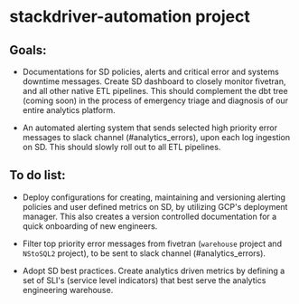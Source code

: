 # stackdriver-automation project

## Goals:

* Documentations for SD policies, alerts and critical error and systems downtime messages. Create SD dashboard to closely monitor fivetran, and all other native ETL pipelines. This should complement the dbt tree (coming soon) in the process of emergency triage and diagnosis of our entire analytics platform.

* An automated alerting system that sends selected high priority error messages to slack channel (#analytics_errors), upon each log ingestion on SD. This should slowly roll out to all ETL pipelines.


## To do list:

* Deploy configurations for creating, maintaining and versioning alerting policies and user defined metrics on SD, by utilizing GCP's deployment manager. This also creates a version controlled documentation for a quick onboarding of new engineers.

* Filter top priority error messages from fivetran (`warehouse` project and `NStoSQL2` project), to be sent to slack channel (#analytics_errors).

* Adopt SD best practices. Create analytics driven metrics by defining a set of SLI's (service level indicators) that best serve the analytics engineering warehouse.
